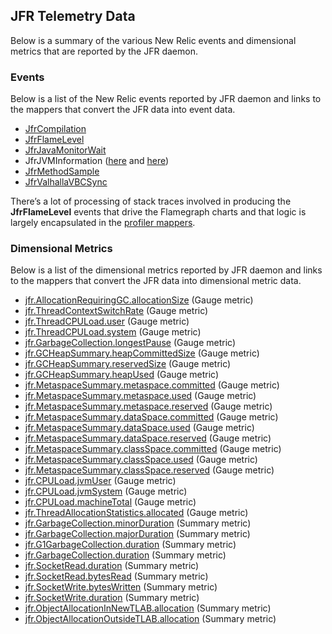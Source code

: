 ## JFR Telemetry Data

Below is a summary of the various New Relic events and dimensional metrics that are reported by the JFR daemon.

### Events

Below is a list of the New Relic events reported by JFR daemon and links to the mappers that convert the JFR data into event data.

* [JfrCompilation](https://github.com/newrelic/newrelic-jfr-core/blob/487dfe87752d55ee768765b37be131e31b73c76f/jfr-mappers/src/main/java/com/newrelic/jfr/toevent/JITCompilationMapper.java#L43)
* [JfrFlameLevel](https://github.com/newrelic/newrelic-jfr-core/blob/487dfe87752d55ee768765b37be131e31b73c76f/jfr-mappers/src/main/java/com/newrelic/jfr/profiler/ProfileSummarizer.java#L30)
* [JfrJavaMonitorWait](https://github.com/newrelic/newrelic-jfr-core/blob/487dfe87752d55ee768765b37be131e31b73c76f/jfr-mappers/src/main/java/com/newrelic/jfr/toevent/ThreadLockEventMapper.java#L32)
* JfrJVMInformation ([here](https://github.com/newrelic/newrelic-jfr-core/blob/487dfe87752d55ee768765b37be131e31b73c76f/jfr-mappers/src/main/java/com/newrelic/jfr/toevent/JVMInformationMapper.java#L39) and [here](https://github.com/newrelic/newrelic-jfr-core/blob/487dfe87752d55ee768765b37be131e31b73c76f/jfr-mappers/src/main/java/com/newrelic/jfr/toevent/JVMSystemPropertyMapper.java#L31))
* [JfrMethodSample](https://github.com/newrelic/newrelic-jfr-core/blob/487dfe87752d55ee768765b37be131e31b73c76f/jfr-mappers/src/main/java/com/newrelic/jfr/toevent/MethodSampleMapper.java#L45)
* [JfrValhallaVBCSync](https://github.com/newrelic/newrelic-jfr-core/blob/487dfe87752d55ee768765b37be131e31b73c76f/jfr-mappers/src/main/java/com/newrelic/jfr/toevent/ValhallaVBCDetector.java#L32)

There’s a lot of processing of stack traces involved in producing the **JfrFlameLevel** events that drive the Flamegraph charts and that logic is largely encapsulated in the [profiler mappers](https://github.com/newrelic/newrelic-jfr-core/tree/main/jfr-mappers/src/main/java/com/newrelic/jfr/profiler).

### Dimensional Metrics

Below is a list of the dimensional metrics reported by JFR daemon and links to the mappers that convert the JFR data into dimensional metric data.

* [jfr.AllocationRequiringGC.allocationSize](https://github.com/newrelic/newrelic-jfr-core/blob/487dfe87752d55ee768765b37be131e31b73c76f/jfr-mappers/src/main/java/com/newrelic/jfr/tometric/AllocationRequiringGCMapper.java#L26-L27) (Gauge metric)
* [jfr.ThreadContextSwitchRate](https://github.com/newrelic/newrelic-jfr-core/blob/487dfe87752d55ee768765b37be131e31b73c76f/jfr-mappers/src/main/java/com/newrelic/jfr/tometric/ContextSwitchRateMapper.java#L26) (Gauge metric)
* [jfr.ThreadCPULoad.user](https://github.com/newrelic/newrelic-jfr-core/blob/487dfe87752d55ee768765b37be131e31b73c76f/jfr-mappers/src/main/java/com/newrelic/jfr/tometric/CPUThreadLoadMapper.java#L36) (Gauge metric)
* [jfr.ThreadCPULoad.system](https://github.com/newrelic/newrelic-jfr-core/blob/487dfe87752d55ee768765b37be131e31b73c76f/jfr-mappers/src/main/java/com/newrelic/jfr/tometric/CPUThreadLoadMapper.java#L37) (Gauge metric)
* [jfr.GarbageCollection.longestPause](https://github.com/newrelic/newrelic-jfr-core/blob/487dfe87752d55ee768765b37be131e31b73c76f/jfr-mappers/src/main/java/com/newrelic/jfr/tometric/GarbageCollectionMapper.java#L25-L26) (Gauge metric)
* [jfr.GCHeapSummary.heapCommittedSize](https://github.com/newrelic/newrelic-jfr-core/blob/487dfe87752d55ee768765b37be131e31b73c76f/jfr-mappers/src/main/java/com/newrelic/jfr/tometric/GCHeapSummaryMapper.java#L32-L33) (Gauge metric)
* [jfr.GCHeapSummary.reservedSize](https://github.com/newrelic/newrelic-jfr-core/blob/487dfe87752d55ee768765b37be131e31b73c76f/jfr-mappers/src/main/java/com/newrelic/jfr/tometric/GCHeapSummaryMapper.java#L34) (Gauge metric)
* [jfr.GCHeapSummary.heapUsed](https://github.com/newrelic/newrelic-jfr-core/blob/487dfe87752d55ee768765b37be131e31b73c76f/jfr-mappers/src/main/java/com/newrelic/jfr/tometric/GCHeapSummaryMapper.java#L35) (Gauge metric)
* [jfr.MetaspaceSummary.metaspace.committed](https://github.com/newrelic/newrelic-jfr-core/blob/487dfe87752d55ee768765b37be131e31b73c76f/jfr-mappers/src/main/java/com/newrelic/jfr/tometric/MetaspaceSummaryMapper.java#L25) (Gauge metric)
* [jfr.MetaspaceSummary.metaspace.used](https://github.com/newrelic/newrelic-jfr-core/blob/487dfe87752d55ee768765b37be131e31b73c76f/jfr-mappers/src/main/java/com/newrelic/jfr/tometric/MetaspaceSummaryMapper.java#L25) (Gauge metric)
* [jfr.MetaspaceSummary.metaspace.reserved](https://github.com/newrelic/newrelic-jfr-core/blob/487dfe87752d55ee768765b37be131e31b73c76f/jfr-mappers/src/main/java/com/newrelic/jfr/tometric/MetaspaceSummaryMapper.java#L25) (Gauge metric)
* [jfr.MetaspaceSummary.dataSpace.committed](https://github.com/newrelic/newrelic-jfr-core/blob/487dfe87752d55ee768765b37be131e31b73c76f/jfr-mappers/src/main/java/com/newrelic/jfr/tometric/MetaspaceSummaryMapper.java#L25) (Gauge metric)
* [jfr.MetaspaceSummary.dataSpace.used](https://github.com/newrelic/newrelic-jfr-core/blob/487dfe87752d55ee768765b37be131e31b73c76f/jfr-mappers/src/main/java/com/newrelic/jfr/tometric/MetaspaceSummaryMapper.java#L25) (Gauge metric)
* [jfr.MetaspaceSummary.dataSpace.reserved](https://github.com/newrelic/newrelic-jfr-core/blob/487dfe87752d55ee768765b37be131e31b73c76f/jfr-mappers/src/main/java/com/newrelic/jfr/tometric/MetaspaceSummaryMapper.java#L25) (Gauge metric)
* [jfr.MetaspaceSummary.classSpace.committed](https://github.com/newrelic/newrelic-jfr-core/blob/487dfe87752d55ee768765b37be131e31b73c76f/jfr-mappers/src/main/java/com/newrelic/jfr/tometric/MetaspaceSummaryMapper.java#L25) (Gauge metric)
* [jfr.MetaspaceSummary.classSpace.used](https://github.com/newrelic/newrelic-jfr-core/blob/487dfe87752d55ee768765b37be131e31b73c76f/jfr-mappers/src/main/java/com/newrelic/jfr/tometric/MetaspaceSummaryMapper.java#L25) (Gauge metric)
* [jfr.MetaspaceSummary.classSpace.reserved](https://github.com/newrelic/newrelic-jfr-core/blob/487dfe87752d55ee768765b37be131e31b73c76f/jfr-mappers/src/main/java/com/newrelic/jfr/tometric/MetaspaceSummaryMapper.java#L25) (Gauge metric)
* [jfr.CPULoad.jvmUser](https://github.com/newrelic/newrelic-jfr-core/blob/487dfe87752d55ee768765b37be131e31b73c76f/jfr-mappers/src/main/java/com/newrelic/jfr/tometric/OverallCPULoadMapper.java#L28) (Gauge metric)
* [jfr.CPULoad.jvmSystem](https://github.com/newrelic/newrelic-jfr-core/blob/487dfe87752d55ee768765b37be131e31b73c76f/jfr-mappers/src/main/java/com/newrelic/jfr/tometric/OverallCPULoadMapper.java#L29) (Gauge metric)
* [jfr.CPULoad.machineTotal](https://github.com/newrelic/newrelic-jfr-core/blob/487dfe87752d55ee768765b37be131e31b73c76f/jfr-mappers/src/main/java/com/newrelic/jfr/tometric/OverallCPULoadMapper.java#L30) (Gauge metric)
* [jfr.ThreadAllocationStatistics.allocated](https://github.com/newrelic/newrelic-jfr-core/blob/487dfe87752d55ee768765b37be131e31b73c76f/jfr-mappers/src/main/java/com/newrelic/jfr/tometric/ThreadAllocationStatisticsMapper.java#L28-L29) (Gauge metric)
* [jfr.GarbageCollection.minorDuration](https://github.com/newrelic/newrelic-jfr-core/blob/487dfe87752d55ee768765b37be131e31b73c76f/jfr-mappers/src/main/java/com/newrelic/jfr/tosummary/BasicGarbageCollectionSummarizer.java#L31-L32) (Summary metric)
* [jfr.GarbageCollection.majorDuration](https://github.com/newrelic/newrelic-jfr-core/blob/487dfe87752d55ee768765b37be131e31b73c76f/jfr-mappers/src/main/java/com/newrelic/jfr/tosummary/BasicGarbageCollectionSummarizer.java#L33-L34) (Summary metric)
* [jfr.G1GarbageCollection.duration](https://github.com/newrelic/newrelic-jfr-core/blob/487dfe87752d55ee768765b37be131e31b73c76f/jfr-mappers/src/main/java/com/newrelic/jfr/tosummary/G1GarbageCollectionSummarizer.java#L21-L22) (Summary metric)
* [jfr.GarbageCollection.duration](https://github.com/newrelic/newrelic-jfr-core/blob/487dfe87752d55ee768765b37be131e31b73c76f/jfr-mappers/src/main/java/com/newrelic/jfr/tosummary/GCHeapSummarySummarizer.java#L93) (Summary metric)
* [jfr.SocketRead.duration](https://github.com/newrelic/newrelic-jfr-core/blob/487dfe87752d55ee768765b37be131e31b73c76f/jfr-mappers/src/main/java/com/newrelic/jfr/tosummary/PerThreadNetworkReadSummarizer.java#L19) (Summary metric)
* [jfr.SocketRead.bytesRead](https://github.com/newrelic/newrelic-jfr-core/blob/487dfe87752d55ee768765b37be131e31b73c76f/jfr-mappers/src/main/java/com/newrelic/jfr/tosummary/PerThreadNetworkReadSummarizer.java#L20) (Summary metric)
* [jfr.SocketWrite.bytesWritten](https://github.com/newrelic/newrelic-jfr-core/blob/487dfe87752d55ee768765b37be131e31b73c76f/jfr-mappers/src/main/java/com/newrelic/jfr/tosummary/PerThreadNetworkWriteSummarizer.java#L20) (Summary metric)
* [jfr.SocketWrite.duration](https://github.com/newrelic/newrelic-jfr-core/blob/487dfe87752d55ee768765b37be131e31b73c76f/jfr-mappers/src/main/java/com/newrelic/jfr/tosummary/PerThreadNetworkWriteSummarizer.java#L21) (Summary metric)
* [jfr.ObjectAllocationInNewTLAB.allocation](https://github.com/newrelic/newrelic-jfr-core/blob/487dfe87752d55ee768765b37be131e31b73c76f/jfr-mappers/src/main/java/com/newrelic/jfr/tosummary/PerThreadObjectAllocationInNewTLABSummarizer.java#L22-L23) (Summary metric)
* [jfr.ObjectAllocationOutsideTLAB.allocation](https://github.com/newrelic/newrelic-jfr-core/blob/487dfe87752d55ee768765b37be131e31b73c76f/jfr-mappers/src/main/java/com/newrelic/jfr/tosummary/PerThreadObjectAllocationOutsideTLABSummarizer.java#L18-L19) (Summary metric)